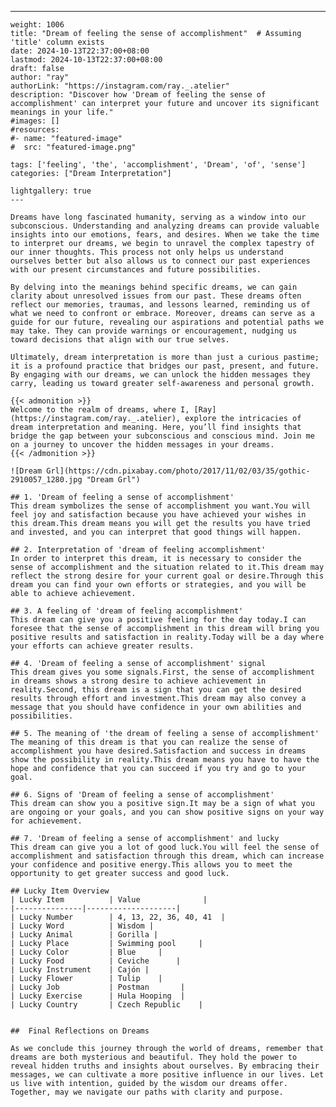 ---
    weight: 1006
    title: "Dream of feeling the sense of accomplishment"  # Assuming 'title' column exists
    date: 2024-10-13T22:37:00+08:00
    lastmod: 2024-10-13T22:37:00+08:00
    draft: false
    author: "ray"
    authorLink: "https://instagram.com/ray._.atelier"
    description: "Discover how 'Dream of feeling the sense of accomplishment' can interpret your future and uncover its significant meanings in your life."
    #images: []
    #resources:
    #- name: "featured-image"
    #  src: "featured-image.png"
    
    tags: ['feeling', 'the', 'accomplishment', 'Dream', 'of', 'sense']
    categories: ["Dream Interpretation"]
    
    lightgallery: true
    ---
    
    Dreams have long fascinated humanity, serving as a window into our subconscious. Understanding and analyzing dreams can provide valuable insights into our emotions, fears, and desires. When we take the time to interpret our dreams, we begin to unravel the complex tapestry of our inner thoughts. This process not only helps us understand ourselves better but also allows us to connect our past experiences with our present circumstances and future possibilities.
    
    By delving into the meanings behind specific dreams, we can gain clarity about unresolved issues from our past. These dreams often reflect our memories, traumas, and lessons learned, reminding us of what we need to confront or embrace. Moreover, dreams can serve as a guide for our future, revealing our aspirations and potential paths we may take. They can provide warnings or encouragement, nudging us toward decisions that align with our true selves.
    
    Ultimately, dream interpretation is more than just a curious pastime; it is a profound practice that bridges our past, present, and future. By engaging with our dreams, we can unlock the hidden messages they carry, leading us toward greater self-awareness and personal growth.
    
    {{< admonition >}}
    Welcome to the realm of dreams, where I, [Ray](https://instagram.com/ray._.atelier), explore the intricacies of dream interpretation and meaning. Here, you’ll find insights that bridge the gap between your subconscious and conscious mind. Join me on a journey to uncover the hidden messages in your dreams.
    {{< /admonition >}}
    
    ![Dream Grl](https://cdn.pixabay.com/photo/2017/11/02/03/35/gothic-2910057_1280.jpg "Dream Grl")
    
    ## 1. 'Dream of feeling a sense of accomplishment'
    This dream symbolizes the sense of accomplishment you want.You will feel joy and satisfaction because you have achieved your wishes in this dream.This dream means you will get the results you have tried and invested, and you can interpret that good things will happen.
    
    ## 2. Interpretation of 'dream of feeling accomplishment'
    In order to interpret this dream, it is necessary to consider the sense of accomplishment and the situation related to it.This dream may reflect the strong desire for your current goal or desire.Through this dream you can find your own efforts or strategies, and you will be able to achieve achievement.
    
    ## 3. A feeling of 'dream of feeling accomplishment'
    This dream can give you a positive feeling for the day today.I can foresee that the sense of accomplishment in this dream will bring you positive results and satisfaction in reality.Today will be a day where your efforts can achieve greater results.
    
    ## 4. 'Dream of feeling a sense of accomplishment' signal
    This dream gives you some signals.First, the sense of accomplishment in dreams shows a strong desire to achieve achievement in reality.Second, this dream is a sign that you can get the desired results through effort and investment.This dream may also convey a message that you should have confidence in your own abilities and possibilities.
    
    ## 5. The meaning of 'the dream of feeling a sense of accomplishment'
    The meaning of this dream is that you can realize the sense of accomplishment you have desired.Satisfaction and success in dreams show the possibility in reality.This dream means you have to have the hope and confidence that you can succeed if you try and go to your goal.
    
    ## 6. Signs of 'Dream of feeling a sense of accomplishment'
    This dream can show you a positive sign.It may be a sign of what you are ongoing or your goals, and you can show positive signs on your way for achievement.
    
    ## 7. 'Dream of feeling a sense of accomplishment' and lucky
    This dream can give you a lot of good luck.You will feel the sense of accomplishment and satisfaction through this dream, which can increase your confidence and positive energy.This allows you to meet the opportunity to get greater success and good luck.
    
    ## Lucky Item Overview
    | Lucky Item          | Value              |
    |---------------|--------------------|
    | Lucky Number        | 4, 13, 22, 36, 40, 41  |
    | Lucky Word          | Wisdom |
    | Lucky Animal        | Gorilla |
    | Lucky Place         | Swimming pool     |
    | Lucky Color         | Blue     |
    | Lucky Food          | Ceviche      |
    | Lucky Instrument    | Cajón |
    | Lucky Flower        | Tulip    |
    | Lucky Job           | Postman       |
    | Lucky Exercise      | Hula Hooping  |
    | Lucky Country       | Czech Republic    |
    
    
    ##  Final Reflections on Dreams
    
    As we conclude this journey through the world of dreams, remember that dreams are both mysterious and beautiful. They hold the power to reveal hidden truths and insights about ourselves. By embracing their messages, we can cultivate a more positive influence in our lives. Let us live with intention, guided by the wisdom our dreams offer. Together, may we navigate our paths with clarity and purpose.
    